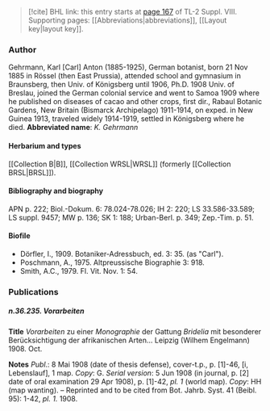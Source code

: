 > [!cite] BHL link: this entry starts at [page 167](https://www.biodiversitylibrary.org/page/33258645) of TL-2 Suppl. VIII.
> Supporting pages: [[Abbreviations|abbreviations]], [[Layout key|layout key]].

### Author

Gehrmann, Karl \[Carl\] Anton (1885-1925), German botanist, born 21 Nov 1885 in Rössel (then East Prussia), attended school and gymnasium in Braunsberg, then Univ. of Königsberg until 1906, Ph.D. 1908 Univ. of Breslau, joined the German colonial service and went to Samoa 1909 where he published on diseases of cacao and other crops, first dir., Rabaul Botanic Gardens, New Britain (Bismarck Archipelago) 1911-1914, on exped. in New Guinea 1913, traveled widely 1914-1919, settled in Königsberg where he died. 
**Abbreviated name**: *K. Gehrmann*

#### Herbarium and types

[[Collection B|B]], [[Collection WRSL|WRSL]] (formerly [[Collection BRSL|BRSL]]).

#### Bibliography and biography

APN p. 222; Biol.-Dokum. 6: 78.024-78.026; IH 2: 220; LS 33.586-33.589; LS suppl. 9457; MW p. 136; SK 1: 188; Urban-Berl. p. 349; Zep.-Tim. p. 51.

#### Biofile

- Dörfler, I., 1909. Botaniker-Adressbuch, ed. 3: 35. (as "Carl").
- Poschmann, A., 1975. Altpreussische Biographie 3: 918.
- Smith, A.C., 1979. Fl. Vit. Nov. 1: 54.

### Publications

##### n.36.235. Vorarbeiten

**Title**
*Vorarbeiten* zu einer *Monographie* der Gattung *Bridelia* mit besonderer Berücksichtigung der afrikanischen Arten... Leipzig (Wilhem Engelmann) 1908. Oct.

**Notes**
*Publ*.: 8 Mai 1908 (date of thesis defense), cover-t.p., p. \[1\]-46, \[i, Lebenslauf\], 1 map.
*Copy*: G.
*Serial version*: 5 Jun 1908 (in journal, p. \[2\] date of oral examination 29 Apr 1908), p. \[1\]-42, *pl. 1* (world map). *Copy*: HH (map wanting). – Reprinted and to be cited from Bot. Jahrb. Syst. 41 (Beibl. 95): 1-42, *pl. 1.* 1908.

